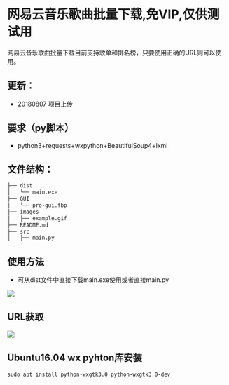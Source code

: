 # 网易云音乐歌曲批量下载,免VIP,仅供测试用
网易云音乐歌曲批量下载目前支持歌单和排名榜，只要使用正确的URL则可以使用。

## 更新：
* 20180807 项目上传

## 要求（py脚本）
* python3+requests+wxpython+BeautifulSoup4+lxml

## 文件结构：
```bash
├── dist
│   └── main.exe
├── GUI
│   └── pro-gui.fbp
├── images
│   ├── example.gif
├── README.md
├── src
│   ├── main.py
```

## 使用方法
* 可从dist文件中直接下载main.exe使用或者直接main.py
   
![](./images/example.gif)

## URL获取
![](./images/url.png)

## Ubuntu16.04 wx pyhton库安装
```
sudo apt install python-wxgtk3.0 python-wxgtk3.0-dev
```
